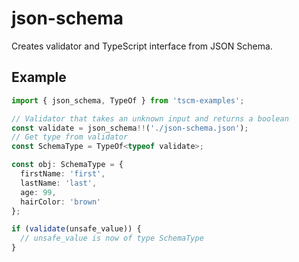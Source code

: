 # json-schema

Creates validator and TypeScript interface from JSON Schema.

## Example

```typescript
import { json_schema, TypeOf } from 'tscm-examples';

// Validator that takes an unknown input and returns a boolean
const validate = json_schema!!('./json-schema.json');
// Get type from validator
const SchemaType = TypeOf<typeof validate>;

const obj: SchemaType = {
  firstName: 'first',
  lastName: 'last',
  age: 99,
  hairColor: 'brown'
};

if (validate(unsafe_value)) {
  // unsafe_value is now of type SchemaType
}
```
